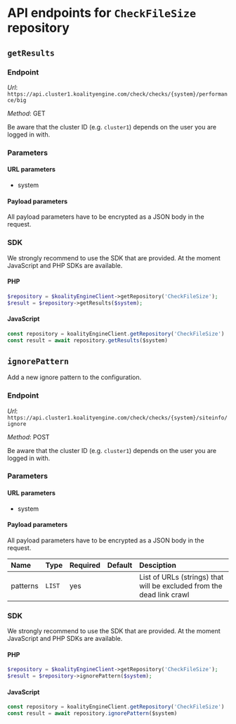 # API endpoints for `CheckFileSize` repository


## `getResults`



### Endpoint

*Url*: ```https://api.cluster1.koalityengine.com/check/checks/{system}/performance/big```

*Method*: GET

Be aware that the cluster ID (e.g. `cluster1`) depends on the user you are logged in with.

### Parameters

#### URL parameters
 - system

#### Payload parameters

All payload parameters have to be encrypted as a JSON body in the request.


### SDK

We strongly recommend to use the SDK that are provided. At the moment JavaScript and PHP SDKs are available.

#### PHP
```php
$repository = $koalityEngineClient->getRepository('CheckFileSize');
$result = $repository->getResults($system);
```

#### JavaScript

```javascript
const repository = koalityEngineClient.getRepository('CheckFileSize')
const result = await repository.getResults($system)
```


## `ignorePattern`

Add a new ignore pattern to the configuration.

### Endpoint

*Url*: ```https://api.cluster1.koalityengine.com/check/checks/{system}/siteinfo/ignore```

*Method*: POST

Be aware that the cluster ID (e.g. `cluster1`) depends on the user you are logged in with.

### Parameters

#### URL parameters
 - system

#### Payload parameters

All payload parameters have to be encrypted as a JSON body in the request.

| Name                    | Type  | Required  | Default   | Desciption   |
|:----|:------|:----------|:-------------|:-------------|
| patterns  | `LIST` |  yes        |   | List of URLs (strings) that will be excluded from the dead link crawl           |

### SDK

We strongly recommend to use the SDK that are provided. At the moment JavaScript and PHP SDKs are available.

#### PHP
```php
$repository = $koalityEngineClient->getRepository('CheckFileSize');
$result = $repository->ignorePattern($system);
```

#### JavaScript

```javascript
const repository = koalityEngineClient.getRepository('CheckFileSize')
const result = await repository.ignorePattern($system)
```

